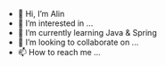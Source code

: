 - 👋 Hi, I’m Alin
- 👀 I’m interested in ...
- 🌱 I’m currently learning Java & Spring
- 💞️ I’m looking to collaborate on ...
- 📫 How to reach me ...

<!---
Bonch2001/Bonch2001 is a ✨ special ✨ repository because its `README.md` (this file) appears on your GitHub profile.
You can click the Preview link to take a look at your changes.
--->
